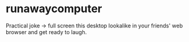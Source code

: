 # runawaycomputer
Practical joke -> full screen this desktop lookalike in your friends' web browser and get ready to laugh.
